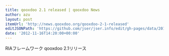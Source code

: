 ```yaml
---
title: qooxdoo 2.1 released | qooxdoo News
author: azu
layout: post
itemUrl: 'http://news.qooxdoo.org/qooxdoo-2-1-released'
editJSONPath: 'https://github.com/jser/jser.info/edit/gh-pages/data/2012/11/index.json'
date: '2012-11-16T14:20:00+00:00'
---
```

RIAフレームワーク qooxdoo 2.1リリース

